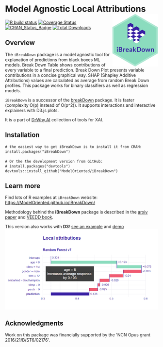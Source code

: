# Model Agnostic Local Attributions  <img src="man/figures/logo.png" align="right" width="150"/>

[![R build status](https://github.com/ModelOriented/iBreakDown/workflows/R-CMD-check/badge.svg)](https://github.com/ModelOriented/iBreakDown/actions?query=workflow%3AR-CMD-check)
[![Coverage
Status](https://img.shields.io/codecov/c/github/ModelOriented/iBreakDown/master.svg)](https://codecov.io/github/ModelOriented/iBreakDown?branch=master)
[![CRAN_Status_Badge](http://www.r-pkg.org/badges/version/iBreakDown)](https://cran.r-project.org/package=iBreakDown)
[![Total Downloads](http://cranlogs.r-pkg.org/badges/grand-total/iBreakDown?color=orange)](http://cranlogs.r-pkg.org/badges/grand-total/iBreakDown)

## Overview

The `iBreakDown` package is a model agnostic tool for explanation of predictions from black boxes ML models.
Break Down Table shows contributions of every variable to a final prediction. 
Break Down Plot presents variable contributions in a concise graphical way. 
SHAP (Shapley Additive Attributions) values are calculated as average from random Break Down profiles.
This package works for binary classifiers as well as regression models. 

`iBreakDown` is a successor of the [breakDown](https://github.com/pbiecek/breakDown) package. It is faster (complexity O(p) instead of O(p^2)). It supports interactions and interactive explainers with D3.js plots.

It is a part of [DrWhy.AI](http://DrWhy.AI) collection of tools for XAI.

## Installation

```{r}
# the easiest way to get iBreakDown is to install it from CRAN:
install.packages("iBreakDown")

# Or the the development version from GitHub:
# install.packages("devtools")
devtools::install_github("ModelOriented/iBreakDown")
```

## Learn more

Find lots of R examples at `iBreakDown` website: https://ModelOriented.github.io/iBreakDown/

Methodology behind the **iBreakDown** package is described in the [arxiv paper](https://arxiv.org/abs/1903.11420) and [VEEDD book](https://pbiecek.github.io/PM_VEE/breakDown.html).

This version also works with **D3**! 
[see an example](https://modeloriented.github.io/iBreakDown/prototypeDemo.html) and [demo](https://modeloriented.github.io/iBreakDown/articles/vignette_iBreakDown_titanic.html#plot-attributions-with-d3)
![plotD3](man/figures/plotD3.png)

## Acknowledgments

Work on this package was financially supported by the 'NCN Opus grant 2016/21/B/ST6/02176'.

